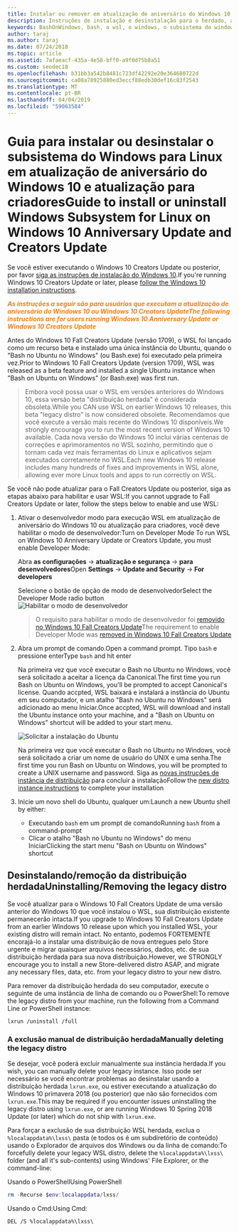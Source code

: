 ```yaml
---
title: Instalar ou remover em atualização de aniversário do Windows 10 ou atualização para criadores
description: Instruções de instalação e desinstalação para o herdado, a distribuição beta em atualização de aniversário do Windows 10 ou atualização para criadores
keywords: BashOnWindows, bash, o wsl, o windows, o subsistema do windows para linux, windowssubsystem, ubuntu, debian, suse, windows 10, herdado, beta, instalar, remover, desinstalar, desinstalar, delete, preterido
author: taraj
ms.author: taraj
ms.date: 07/24/2018
ms.topic: article
ms.assetid: 7afaeacf-435a-4e58-bff0-a9f0d75b8a51
ms.custom: seodec18
ms.openlocfilehash: b31bb3a542b8481c723df42292e20e364680722d
ms.sourcegitcommit: ca08a78925880ed3eccf88edb30def16c83f2543
ms.translationtype: MT
ms.contentlocale: pt-BR
ms.lasthandoff: 04/04/2019
ms.locfileid: "59063584"
---
```

# <a name="guide-to-install-or-uninstall-windows-subsystem-for-linux-on-windows-10-anniversary-update-and-creators-update"></a><span data-ttu-id="dbf16-104">Guia para instalar ou desinstalar o subsistema do Windows para Linux em atualização de aniversário do Windows 10 e atualização para criadores</span><span class="sxs-lookup"><span data-stu-id="dbf16-104">Guide to install or uninstall Windows Subsystem for Linux on Windows 10 Anniversary Update and Creators Update</span></span> 

<span data-ttu-id="dbf16-105">Se você estiver executando o Windows 10 Creators Update ou posterior, por favor [siga as instruções de instalação do Windows 10](install-win10.md).</span><span class="sxs-lookup"><span data-stu-id="dbf16-105">If you're running Windows 10 Creators Update or later, please [follow the Windows 10 installation instructions](install-win10.md).</span></span>

<strong><em><span style="color: #f28014"><span data-ttu-id="dbf16-106">As instruções a seguir são para usuários que executam a atualização de aniversário do Windows 10 ou Windows 10 Creators Update</span><span class="sxs-lookup"><span data-stu-id="dbf16-106">The following instructions are for users running Windows 10 Anniversary Update or Windows 10 Creators Update</span></span></span></em></strong>

<span data-ttu-id="dbf16-107">Antes do Windows 10 Fall Creators Update (versão 1709), o WSL foi lançado como um recurso beta e instalado uma única instância do Ubuntu, quando o "Bash no Ubuntu no Windows" (ou Bash.exe) foi executado pela primeira vez.</span><span class="sxs-lookup"><span data-stu-id="dbf16-107">Prior to Windows 10 Fall Creators Update (version 1709), WSL was released as a beta feature and installed a single Ubuntu instance when "Bash on Ubuntu on Windows" (or Bash.exe) was first run.</span></span>

> <span data-ttu-id="dbf16-108">Embora você possa usar o WSL em versões anteriores do Windows 10, essa versão beta "distribuição herdada" é considerada obsoleta.</span><span class="sxs-lookup"><span data-stu-id="dbf16-108">While you CAN use WSL on earlier Windows 10 releases, this beta "legacy distro" is now considered obsolete.</span></span> <span data-ttu-id="dbf16-109">Recomendamos que você execute a versão mais recente do Windows 10 disponíveis.</span><span class="sxs-lookup"><span data-stu-id="dbf16-109">We strongly encourage you to run the most recent version of Windows 10 available.</span></span> <span data-ttu-id="dbf16-110">Cada nova versão do Windows 10 inclui várias centenas de correções e aprimoramentos no WSL sozinho, permitindo que o tornam cada vez mais ferramentas do Linux e aplicativos sejam executados corretamente no WSL.</span><span class="sxs-lookup"><span data-stu-id="dbf16-110">Each new Windows 10 release includes many hundreds of fixes and improvements in WSL alone, allowing ever more Linux tools and apps to run correctly on WSL.</span></span>

<span data-ttu-id="dbf16-111">Se você não pode atualizar para o Fall Creators Update ou posterior, siga as etapas abaixo para habilitar e usar WSL:</span><span class="sxs-lookup"><span data-stu-id="dbf16-111">If you cannot upgrade to Fall Creators Update or later, follow the steps below to enable and use WSL:</span></span>

1. <span data-ttu-id="dbf16-112">Ativar o desenvolvedor modo para execução WSL em atualização de aniversário do Windows 10 ou atualização para criadores, você deve habilitar o modo de desenvolvedor:</span><span class="sxs-lookup"><span data-stu-id="dbf16-112">Turn on Developer Mode  To run WSL on Windows 10 Anniversary Update or Creators Update, you must enable Developer Mode:</span></span>

    <span data-ttu-id="dbf16-113">Abra **as configurações** -> **atualização e segurança** -> **para desenvolvedores**</span><span class="sxs-lookup"><span data-stu-id="dbf16-113">Open **Settings** -> **Update and Security** -> **For developers**</span></span>

    <span data-ttu-id="dbf16-114">Selecione o botão de opção de modo de desenvolvedor</span><span class="sxs-lookup"><span data-stu-id="dbf16-114">Select the Developer Mode radio button</span></span>  
    ![Habilitar o modo de desenvolvedor](media/updateAndSecurity.png)

    > <span data-ttu-id="dbf16-116">O requisito para habilitar o modo de desenvolvedor foi [removido no Windows 10 Fall Creators Update](https://blogs.msdn.microsoft.com/commandline/2017/06/08/developer-mode-no-longer-required-for-windows-subsystem-for-linux/)</span><span class="sxs-lookup"><span data-stu-id="dbf16-116">The requirement to enable Developer Mode was [removed in Windows 10 Fall Creators Update](https://blogs.msdn.microsoft.com/commandline/2017/06/08/developer-mode-no-longer-required-for-windows-subsystem-for-linux/)</span></span>

1. <span data-ttu-id="dbf16-117">Abra um prompt de comando.</span><span class="sxs-lookup"><span data-stu-id="dbf16-117">Open a command prompt.</span></span>  <span data-ttu-id="dbf16-118">Tipo `bash` e pressione enter</span><span class="sxs-lookup"><span data-stu-id="dbf16-118">Type `bash` and hit enter</span></span>

    <span data-ttu-id="dbf16-119">Na primeira vez que você executar o Bash no Ubuntu no Windows, você será solicitado a aceitar a licença da Canonical.</span><span class="sxs-lookup"><span data-stu-id="dbf16-119">The first time you run Bash on Ubuntu on Windows, you'll be prompted to accept Canonical's license.</span></span> <span data-ttu-id="dbf16-120">Quando accpted, WSL baixará e instalará a instância do Ubuntu em seu computador, e um atalho "Bash no Ubuntu no Windows" será adicionado ao menu Iniciar.</span><span class="sxs-lookup"><span data-stu-id="dbf16-120">Once accpted, WSL will download and install the Ubuntu instance onto your machine, and a "Bash on Ubuntu on Windows" shortcut will be added to your start menu.</span></span>

    ![Solicitar a instalação do Ubuntu](media/bashShellInstall.png)

    <span data-ttu-id="dbf16-122">Na primeira vez que você executar o Bash no Ubuntu no Windows, você será solicitado a criar um nome de usuário do UNIX e uma senha.</span><span class="sxs-lookup"><span data-stu-id="dbf16-122">The first time you run Bash on Ubuntu on Windows, you will be prompted to create a UNIX username and password.</span></span> <span data-ttu-id="dbf16-123">Siga as [novas instruções de instância de distribuição](initialize-distro.md) para concluir a instalação</span><span class="sxs-lookup"><span data-stu-id="dbf16-123">Follow the [new distro instance instructions](initialize-distro.md) to complete your installation</span></span>

1. <span data-ttu-id="dbf16-124">Inicie um novo shell do Ubuntu, qualquer um:</span><span class="sxs-lookup"><span data-stu-id="dbf16-124">Launch a new Ubuntu shell by either:</span></span>
    * <span data-ttu-id="dbf16-125">Executando `bash` em um prompt de comando</span><span class="sxs-lookup"><span data-stu-id="dbf16-125">Running `bash` from a command-prompt</span></span>
    * <span data-ttu-id="dbf16-126">Clicar o atalho "Bash no Ubuntu no Windows" do menu Iniciar</span><span class="sxs-lookup"><span data-stu-id="dbf16-126">Clicking the start menu "Bash on Ubuntu on Windows" shortcut</span></span>

    
## <a name="uninstallingremoving-the-legacy-distro"></a><span data-ttu-id="dbf16-127">Desinstalando/remoção da distribuição herdada</span><span class="sxs-lookup"><span data-stu-id="dbf16-127">Uninstalling/Removing the legacy distro</span></span>
<span data-ttu-id="dbf16-128">Se você atualizar para o Windows 10 Fall Creators Update de uma versão anterior do Windows 10 que você instalou o WSL, sua distribuição existente permanecerão intacta.</span><span class="sxs-lookup"><span data-stu-id="dbf16-128">If you upgrade to Windows 10 Fall Creators Update from an earlier Windows 10 release upon which you installed WSL, your existing distro will remain intact.</span></span> <span data-ttu-id="dbf16-129">No entanto, podemos FORTEMENTE encorajá-lo a instalar uma distribuição de nova entregues pelo Store urgente e migrar quaisquer arquivos necessários, dados, etc. de sua distribuição herdada para sua nova distribuição.</span><span class="sxs-lookup"><span data-stu-id="dbf16-129">However, we STRONGLY encourage you to install a new Store-delivered distro ASAP, and migrate any necessary files, data, etc. from your legacy distro to your new distro.</span></span>

<span data-ttu-id="dbf16-130">Para remover da distribuição herdada do seu computador, execute o seguinte de uma instância de linha de comando ou o PowerShell:</span><span class="sxs-lookup"><span data-stu-id="dbf16-130">To remove the legacy distro from your machine, run the following from a Command Line or PowerShell instance:</span></span>

```console
lxrun /uninstall /full
```

### <a name="manually-deleting-the-legacy-distro"></a><span data-ttu-id="dbf16-131">A exclusão manual de distribuição herdada</span><span class="sxs-lookup"><span data-stu-id="dbf16-131">Manually deleting the legacy distro</span></span>
<span data-ttu-id="dbf16-132">Se desejar, você poderá excluir manualmente sua instância herdada.</span><span class="sxs-lookup"><span data-stu-id="dbf16-132">If you wish, you can manually delete your legacy instance.</span></span> <span data-ttu-id="dbf16-133">Isso pode ser necessário se você encontrar problemas ao desinstalar usando a distribuição herdada `lxrun.exe`, ou estiver executando a atualização do Windows 10 primavera 2018 (ou posterior) que não são fornecidos com `lxrun.exe`.</span><span class="sxs-lookup"><span data-stu-id="dbf16-133">This may be required if you encounter issues uninstalling the legacy distro using `lxrun.exe`, or are running Windows 10 Spring 2018 Update (or later) which do not ship with `lxrun.exe`.</span></span>

<span data-ttu-id="dbf16-134">Para forçar a exclusão de sua distribuição WSL herdada, exclua o `%localappdata%\lxss\` pasta (e todos os é um subdiretório de conteúdo) usando o Explorador de arquivos dos Windows ou da linha de comando:</span><span class="sxs-lookup"><span data-stu-id="dbf16-134">To forcefully delete your legacy WSL distro, delete the `%localappdata%\lxss\` folder (and all it's sub-contents) using Windows' File Explorer, or the command-line:</span></span>

<span data-ttu-id="dbf16-135">Usando o PowerShell</span><span class="sxs-lookup"><span data-stu-id="dbf16-135">Using PowerShell</span></span>
```powershell
rm -Recurse $env:localappdata/lxss/
```

<span data-ttu-id="dbf16-136">Usando o Cmd:</span><span class="sxs-lookup"><span data-stu-id="dbf16-136">Using Cmd:</span></span>
```console
DEL /S %localappdata%\lxss\
```
